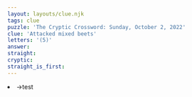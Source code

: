 ```yaml
---
layout: layouts/clue.njk
tags: clue
puzzle: 'The Cryptic Crossword: Sunday, October 2, 2022'
clue: 'Attacked mixed beets'
letters: '(5)'
answer:
straight:
cryptic:
straight_is_first:
---
```

<li>→test</li>
